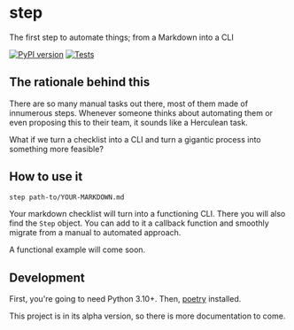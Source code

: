 # step
The first step to automate things; from a Markdown into a CLI

[![PyPI version](https://badge.fury.io/py/step.svg)](https://badge.fury.io/py/step)
[![Tests](https://github.com/anapaulagomes/step/actions/workflows/tests.yml/badge.svg)](https://github.com/anapaulagomes/step/actions/workflows/tests.yml)

## The rationale behind this

There are so many manual tasks out there, most of them made of innumerous steps.
Whenever someone thinks about automating them or even proposing this to their team,
it sounds like a Herculean task.

What if we turn a checklist into a CLI and turn a gigantic process into something
more feasible?

## How to use it

```bash
step path-to/YOUR-MARKDOWN.md
```

Your markdown checklist will turn into a functioning CLI.
There you will also find the `Step` object. You can add to it
a callback function and smoothly migrate from a manual to automated approach.

A functional example will come soon.

## Development

First, you're going to need Python 3.10+. Then, [poetry](https://python-poetry.org/) installed.

This project is in its alpha version, so there is more documentation to come.
